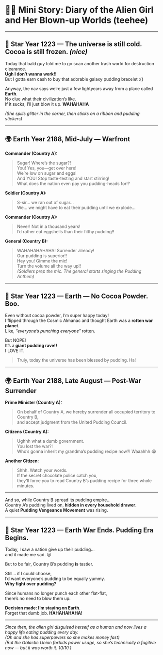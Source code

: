 # 👾🎀 Mini Story: Diary of the Alien Girl and Her Blown-up Worlds (teehee)

---

## 🌌 Star Year 1223 — The universe is still cold. Cocoa is still frozen. *(nice)*

Today that bald guy told me to go scan another trash world for destruction clearance.  
**Ugh I don’t wanna work!!**  
But I gotta earn cash to buy that adorable galaxy pudding bracelet :((

Anyway, the nav says we’re just a few lightyears away from a place called **Earth**.  
No clue what their civilization’s like.  
If it sucks, I’ll just blow it up. **WAHAHAHA**

*(She spills glitter in the corner, then sticks on a ribbon and pudding stickers)*

---

## 🌍 Earth Year 2188, Mid-July — Warfront

**Commander (Country A):**  
> Sugar! Where’s the sugar?!  
> You! Yes, you—get over here!  
> We’re low on sugar and eggs!  
> And YOU! Stop taste-testing and start stirring!  
> What does the nation even pay you pudding-heads for!?

**Soldier (Country A):**  
> S-sir… we ran out of sugar…  
> We… we might have to eat their pudding until we explode…

**Commander (Country A):**  
> Never! Not in a thousand years!  
> I’d rather eat eggshells than their filthy pudding!!

**General (Country B):**  
> WAHAHAHAHAHA! Surrender already!  
> Our pudding is superior!!  
> Hey you! Gimme the mic!  
> Turn the volume all the way up!!  
> *(Soldiers prep the mic. The general starts singing the Pudding Anthem)*

---

## 🌌 Star Year 1223 — Earth — No Cocoa Powder. Boo.

Even without cocoa powder, I’m super happy today!  
I flipped through the Cosmic Almanac and thought Earth was a **rotten war planet**.  
Like, *“everyone’s punching everyone”* rotten.

But NOPE!  
It’s a **giant pudding rave!!**  
I LOVE IT.

> Truly, today the universe has been blessed by pudding. Ha!

---

## 🌍 Earth Year 2188, Late August — Post-War Surrender

**Prime Minister (Country A):**  
> On behalf of Country A, we hereby surrender all occupied territory to Country B,  
> and accept judgment from the United Pudding Council.

**Citizens (Country A):**  
> Ughhh what a dumb government.  
> You lost the war?!  
> Who’s gonna inherit my grandma’s pudding recipe now?! Waaahhh 😭

**Another Citizen:**  
> Shhh. Watch your words.  
> If the secret chocolate police catch you,  
> they’ll force you to read Country B’s pudding recipe for three whole minutes.

---

And so, while Country B spread its pudding empire…  
Country A’s pudding lived on, **hidden in every household drawer**.  
A quiet **Pudding Vengeance Movement** was rising.

---

## 🌌 Star Year 1223 — Earth War Ends. Pudding Era Begins.

Today, I saw a nation give up their pudding…  
and it made me sad. 😢

But to be fair, Country B’s pudding **is** tastier.

Still… if I could choose,  
I’d want everyone’s pudding to be equally yummy.  
**Why fight over pudding?**

Since humans no longer punch each other flat-flat,  
there’s no need to blow them up.  

**Decision made: I’m staying on Earth.**  
Forget that dumb job. **HAHAHAHAHA!**

---

*Since then, the alien girl disguised herself as a human and now lives a happy life eating pudding every day.*  
*(Oh and she has superpowers so she makes money fast)*  
*(But the Galactic Union forbids power usage, so she’s technically a fugitive now — but it was worth it. 10/10.)*
